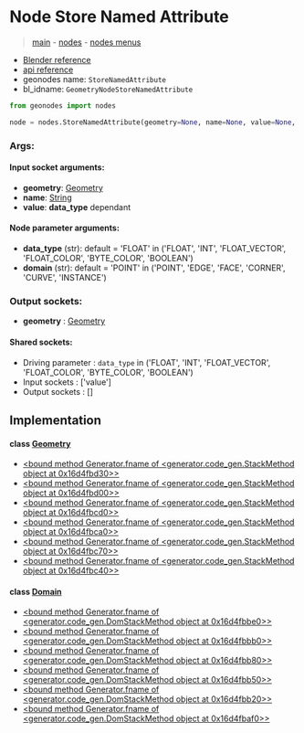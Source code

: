 # Node Store Named Attribute

> [main](../structure.md) - [nodes](nodes.md) - [nodes menus](nodes_menus.md)

- [Blender reference](https://docs.blender.org/manual/en/latest/modeling/geometry_nodes/attribute/store_named_attribute.html)
- [api reference](https://docs.blender.org/api/current/bpy.types.GeometryNodeStoreNamedAttribute.html)
- geonodes name: `StoreNamedAttribute`
- bl_idname: `GeometryNodeStoreNamedAttribute`

```python
from geonodes import nodes

node = nodes.StoreNamedAttribute(geometry=None, name=None, value=None, data_type='FLOAT', domain='POINT')
```

### Args:

#### Input socket arguments:

- **geometry**: [Geometry](Geometry.md)
- **name**: [String](String.md)
- **value**: **data_type** dependant

#### Node parameter arguments:

- **data_type** (str): default = 'FLOAT' in ('FLOAT', 'INT', 'FLOAT_VECTOR', 'FLOAT_COLOR', 'BYTE_COLOR', 'BOOLEAN')
- **domain** (str): default = 'POINT' in ('POINT', 'EDGE', 'FACE', 'CORNER', 'CURVE', 'INSTANCE')

### Output sockets:

- **geometry** : [Geometry](Geometry.md)

#### Shared sockets:

- Driving parameter : ``data_type`` in ('FLOAT', 'INT', 'FLOAT_VECTOR', 'FLOAT_COLOR', 'BYTE_COLOR', 'BOOLEAN')
- Input sockets  : ['value']
- Output sockets : []
## Implementation

#### class [Geometry](Geometry.md)

 - [<bound method Generator.fname of <generator.code_gen.StackMethod object at 0x16d4fbd30>>](Geometry.md#store_named_attribute)
 - [<bound method Generator.fname of <generator.code_gen.StackMethod object at 0x16d4fbd00>>](Geometry.md#set_named_boolean)
 - [<bound method Generator.fname of <generator.code_gen.StackMethod object at 0x16d4fbcd0>>](Geometry.md#set_named_integer)
 - [<bound method Generator.fname of <generator.code_gen.StackMethod object at 0x16d4fbca0>>](Geometry.md#set_named_float)
 - [<bound method Generator.fname of <generator.code_gen.StackMethod object at 0x16d4fbc70>>](Geometry.md#set_named_vector)
 - [<bound method Generator.fname of <generator.code_gen.StackMethod object at 0x16d4fbc40>>](Geometry.md#set_named_color)
#### class [Domain](Domain.md)

 - [<bound method Generator.fname of <generator.code_gen.DomStackMethod object at 0x16d4fbbe0>>](Domain.md#store_named_attribute)
 - [<bound method Generator.fname of <generator.code_gen.DomStackMethod object at 0x16d4fbbb0>>](Domain.md#set_named_boolean)
 - [<bound method Generator.fname of <generator.code_gen.DomStackMethod object at 0x16d4fbb80>>](Domain.md#set_named_integer)
 - [<bound method Generator.fname of <generator.code_gen.DomStackMethod object at 0x16d4fbb50>>](Domain.md#set_named_float)
 - [<bound method Generator.fname of <generator.code_gen.DomStackMethod object at 0x16d4fbb20>>](Domain.md#set_named_vector)
 - [<bound method Generator.fname of <generator.code_gen.DomStackMethod object at 0x16d4fbaf0>>](Domain.md#set_named_color)
